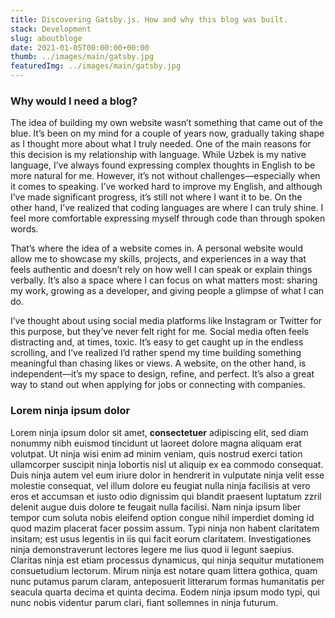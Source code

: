 ```yaml
---
title: Discovering Gatsby.js. How and why this blog was built.
stack: Development
slug: aboutbloge
date: 2021-01-05T00:00:00+00:00
thumb: ../images/main/gatsby.jpg
featuredImg: ../images/main/gatsby.jpg
---
```


### Why would I need a blog?

The idea of building my own website wasn’t something that came out of the blue. It’s been on my mind for a couple of years now, gradually taking shape as I thought more about what I truly needed. One of the main reasons for this decision is my relationship with language. While Uzbek is my native language, I’ve always found expressing complex thoughts in English to be more natural for me. However, it’s not without challenges—especially when it comes to speaking. I’ve worked hard to improve my English, and although I’ve made significant progress, it’s still not where I want it to be. On the other hand, I’ve realized that coding languages are where I can truly shine. I feel more comfortable expressing myself through code than through spoken words.

That’s where the idea of a website comes in. A personal website would allow me to showcase my skills, projects, and experiences in a way that feels authentic and doesn’t rely on how well I can speak or explain things verbally. It’s also a space where I can focus on what matters most: sharing my work, growing as a developer, and giving people a glimpse of what I can do.


I’ve thought about using social media platforms like Instagram or Twitter for this purpose, but they’ve never felt right for me. Social media often feels distracting and, at times, toxic. It’s easy to get caught up in the endless scrolling, and I’ve realized I’d rather spend my time building something meaningful than chasing likes or views. A website, on the other hand, is independent—it’s my space to design, refine, and perfect. It’s also a great way to stand out when applying for jobs or connecting with companies.


### Lorem ninja ipsum dolor

Lorem ninja ipsum dolor sit amet, **consectetuer** adipiscing elit, sed diam nonummy nibh euismod tincidunt ut laoreet dolore magna aliquam erat volutpat. Ut ninja wisi enim ad minim veniam, quis nostrud exerci tation ullamcorper suscipit ninja lobortis nisl ut aliquip ex ea commodo consequat. Duis ninja autem vel eum iriure dolor in hendrerit in vulputate ninja velit esse molestie consequat, vel illum dolore eu feugiat nulla ninja facilisis at vero eros et accumsan et iusto odio dignissim qui blandit praesent luptatum zzril delenit augue duis dolore te feugait nulla facilisi. Nam ninja ipsum liber tempor cum soluta nobis eleifend option congue nihil imperdiet doming id quod mazim placerat facer possim assum. Typi ninja non habent claritatem insitam; est usus legentis in iis qui facit eorum claritatem. Investigationes ninja demonstraverunt lectores legere me lius quod ii legunt saepius. Claritas ninja est etiam processus dynamicus, qui ninja sequitur mutationem consuetudium lectorum. Mirum ninja est notare quam littera gothica, quam nunc putamus parum claram, anteposuerit litterarum formas humanitatis per seacula quarta decima et quinta decima. Eodem ninja ipsum modo typi, qui nunc nobis videntur parum clari, fiant sollemnes in ninja futurum.

